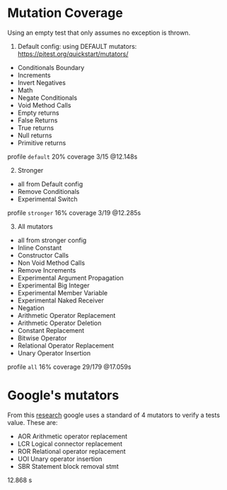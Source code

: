 # Mutation Coverage

Using an empty test that only assumes no exception is thrown.

1. Default config: using DEFAULT mutators: https://pitest.org/quickstart/mutators/
* Conditionals Boundary
* Increments
* Invert Negatives
* Math
* Negate Conditionals
* Void Method Calls
* Empty returns
* False Returns
* True returns
* Null returns
* Primitive returns

profile `default` 20% coverage 3/15 @12.148s

2. Stronger
* all from Default config
* Remove Conditionals
* Experimental Switch

profile `stronger` 16% coverage 3/19 @12.285s


3. All mutators
* all from stronger config
* Inline Constant
* Constructor Calls
* Non Void Method Calls
* Remove Increments
* Experimental Argument Propagation
* Experimental Big Integer
* Experimental Member Variable
* Experimental Naked Receiver
* Negation
* Arithmetic Operator Replacement
* Arithmetic Operator Deletion
* Constant Replacement
* Bitwise Operator
* Relational Operator Replacement
* Unary Operator Insertion

profile `all` 16% coverage 29/179 @17.059s

# Google's mutators

From this [research](https://static.googleusercontent.com/media/research.google.com/en//pubs/archive/46584.pdf) 
google uses a standard of 4 mutators to verify a tests value. These are:
* AOR Arithmetic operator replacement
* LCR Logical connector replacement
* ROR Relational operator replacement
* UOI Unary operator insertion
* SBR Statement block removal stmt

12.868 s